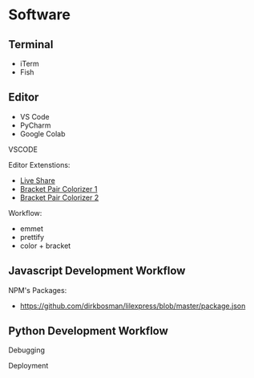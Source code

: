 # Software






## Terminal
- iTerm
- Fish

## Editor

- VS Code
- PyCharm
- Google Colab


VSCODE

Editor Extenstions:
- [Live Share](https://marketplace.visualstudio.com/items?itemName=MS-vsliveshare.vsls-vs)
- [Bracket Pair Colorizer 1](https://marketplace.visualstudio.com/items?itemName=CoenraadS.bracket-pair-colorizer)
- [Bracket Pair Colorizer 2](https://marketplace.visualstudio.com/items?itemName=CoenraadS.bracket-pair-colorizer-2)

Workflow: 
- emmet
- prettify
- color + bracket






## Javascript Development Workflow

NPM's Packages:
- https://github.com/dirkbosman/lilexpress/blob/master/package.json





## Python Development Workflow



Debugging

Deployment






